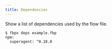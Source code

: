 ```yaml
---
title: Dependencies
---
```


Show a list of dependencies used by the flow file.

```
$ fbpx deps example.fbp
npm:
  superagent: ^0.18.0
```
